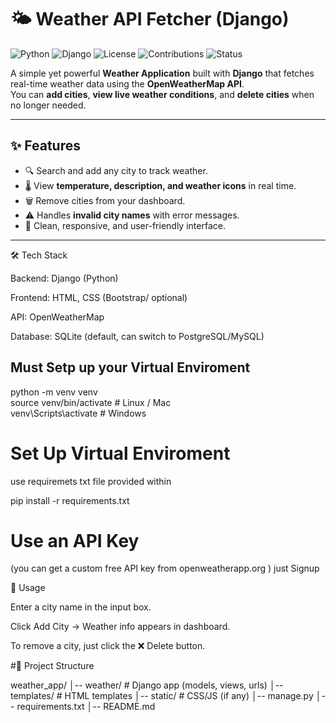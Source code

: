 # 🌤️ Weather API Fetcher (Django)

![Python](https://img.shields.io/badge/Python-3.9%2B-blue?logo=python&logoColor=white)
![Django](https://img.shields.io/badge/Django-5.0-green?logo=django&logoColor=white)
![License](https://img.shields.io/badge/License-MIT-yellow.svg)
![Contributions](https://img.shields.io/badge/Contributions-Welcome-brightgreen.svg)
![Status](https://img.shields.io/badge/Status-Active-success.svg)

A simple yet powerful **Weather Application** built with **Django** that fetches real-time weather data using the **OpenWeatherMap API**.  
You can **add cities**, **view live weather conditions**, and **delete cities** when no longer needed.

---

## ✨ Features
- 🔍 Search and add any city to track weather.  
- 🌡️ View **temperature, description, and weather icons** in real time.  
- 🗑️ Remove cities from your dashboard.  
- ⚠️ Handles **invalid city names** with error messages.  
- 🎨 Clean, responsive, and user-friendly interface.  

---

🛠️ Tech Stack

Backend: Django (Python)

Frontend: HTML, CSS (Bootstrap/ optional)

API: OpenWeatherMap

Database: SQLite (default, can switch to PostgreSQL/MySQL)


## Must Setp up your Virtual Enviroment

python -m venv venv    
source venv/bin/activate   # Linux / Mac    
venv\Scripts\activate      # Windows     

# Set Up Virtual Enviroment
use requiremets txt file provided within

pip install -r requirements.txt


# Use an API Key 
(you can get a custom free API key from openweatherapp.org ) just Signup

🎯 Usage

Enter a city name in the input box.

Click Add City → Weather info appears in dashboard.

To remove a city, just click the ❌ Delete button.

#📂 Project Structure

weather_app/
│-- weather/           # Django app (models, views, urls)
│-- templates/         # HTML templates
│-- static/            # CSS/JS (if any)
│-- manage.py
│-- requirements.txt
│-- README.md




